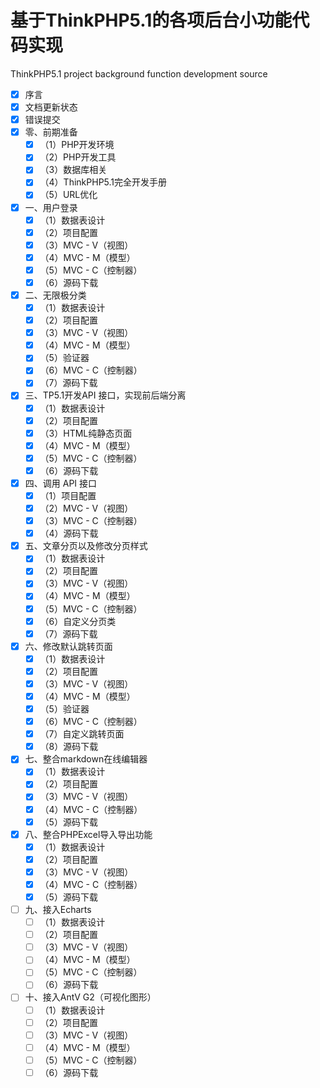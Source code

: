 # 基于ThinkPHP5.1的各项后台小功能代码实现 

ThinkPHP5.1 project background function development source

* [X] 序言
* [X] 文档更新状态
* [X] 错误提交
* [X] 零、前期准备
	* [X]  （1）PHP开发环境
	* [X]  （2）PHP开发工具
	* [X]  （3）数据库相关
	* [X]  （4）ThinkPHP5.1完全开发手册
	* [X]  （5）URL优化
* [X] 一、用户登录
	* [X]  （1）数据表设计
	* [X]  （2）项目配置
	* [X]  （3）MVC - V（视图）
	* [X]  （4）MVC - M（模型）
	* [X]  （5）MVC - C（控制器）
	* [X]  （6）源码下载
* [X] 二、无限极分类
	* [X]  （1）数据表设计
	* [X]  （2）项目配置
	* [X]  （3）MVC - V（视图）
	* [X]  （4）MVC - M（模型）
	* [X]  （5）验证器
	* [X]  （6）MVC - C（控制器）
	* [X]  （7）源码下载
* [X] 三、TP5.1开发API 接口，实现前后端分离
	* [X]  （1）数据表设计
	* [X]  （2）项目配置
	* [X]  （3）HTML纯静态页面
	* [X]  （4）MVC - M（模型）
	* [X]  （5）MVC - C（控制器）
	* [X]  （6）源码下载
* [X] 四、调用 API 接口
	* [X]  （1）项目配置
	* [X]  （2）MVC - V（视图）
	* [X]  （3）MVC - C（控制器）
	* [X]  （4）源码下载
* [X] 五、文章分页以及修改分页样式
	* [X]  （1）数据表设计
	* [X]  （2）项目配置
	* [X]  （3）MVC - V（视图）
	* [X]  （4）MVC - M（模型）
	* [X]  （5）MVC - C（控制器）
	* [X]  （6）自定义分页类
	* [X]  （7）源码下载
* [X] 六、修改默认跳转页面
	* [X]  （1）数据表设计
	* [X]  （2）项目配置
	* [X]  （3）MVC - V（视图）
	* [X]  （4）MVC - M（模型）
	* [X]  （5）验证器
	* [X]  （6）MVC - C（控制器）
	* [X] （7）自定义跳转页面
	* [X]   （8）源码下载
* [X] 七、整合markdown在线编辑器
	* [X]  （1）数据表设计
	* [X]  （2）项目配置
	* [X]  （3）MVC - V（视图）
	* [X]  （4）MVC - C（控制器）
	* [X]  （5）源码下载
* [X] 八、整合PHPExcel导入导出功能
	* [X]  （1）数据表设计
	* [X]  （2）项目配置
	* [X]  （3）MVC - V（视图）
	* [X]  （4）MVC - C（控制器）
	* [X]  （5）源码下载
* [ ] 九、接入Echarts
	* [ ]  （1）数据表设计
	* [ ]  （2）项目配置
	* [ ]  （3）MVC - V（视图）
	* [ ]  （4）MVC - M（模型）
	* [ ]  （5）MVC - C（控制器）
	* [ ]  （6）源码下载
* [ ] 十、接入AntV G2（可视化图形）
	* [ ]  （1）数据表设计
	* [ ]  （2）项目配置
	* [ ]  （3）MVC - V（视图）
	* [ ]  （4）MVC - M（模型）
	* [ ]  （5）MVC - C（控制器）
	* [ ]  （6）源码下载
